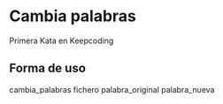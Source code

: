 # Cambia palabras
Primera Kata en Keepcoding

## Forma de uso

cambia_palabras fichero palabra_original palabra_nueva